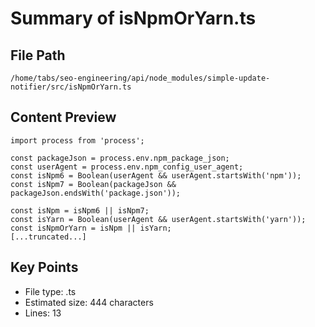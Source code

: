 # Summary of isNpmOrYarn.ts
  
## File Path
`/home/tabs/seo-engineering/api/node_modules/simple-update-notifier/src/isNpmOrYarn.ts`

## Content Preview
```
import process from 'process';

const packageJson = process.env.npm_package_json;
const userAgent = process.env.npm_config_user_agent;
const isNpm6 = Boolean(userAgent && userAgent.startsWith('npm'));
const isNpm7 = Boolean(packageJson && packageJson.endsWith('package.json'));

const isNpm = isNpm6 || isNpm7;
const isYarn = Boolean(userAgent && userAgent.startsWith('yarn'));
const isNpmOrYarn = isNpm || isYarn;
[...truncated...]
```

## Key Points
- File type: .ts
- Estimated size: 444 characters
- Lines: 13

